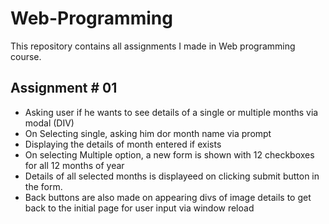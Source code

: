 # Web-Programming
This repository contains all assignments I made in Web programming course.
## Assignment # 01
+ Asking user if he wants to see details of a single or multiple months via modal (DIV)
+ On Selecting single, asking him dor month name via prompt
+ Displaying the details of month entered if exists
+ On selecting Multiple option, a new form is shown with 12 checkboxes for all 12 months of year
+ Details of all selected months is displayeed on clicking submit button in the form.
+ Back buttons are also made on appearing divs of image details to get back to the initial page for user input via window reload
